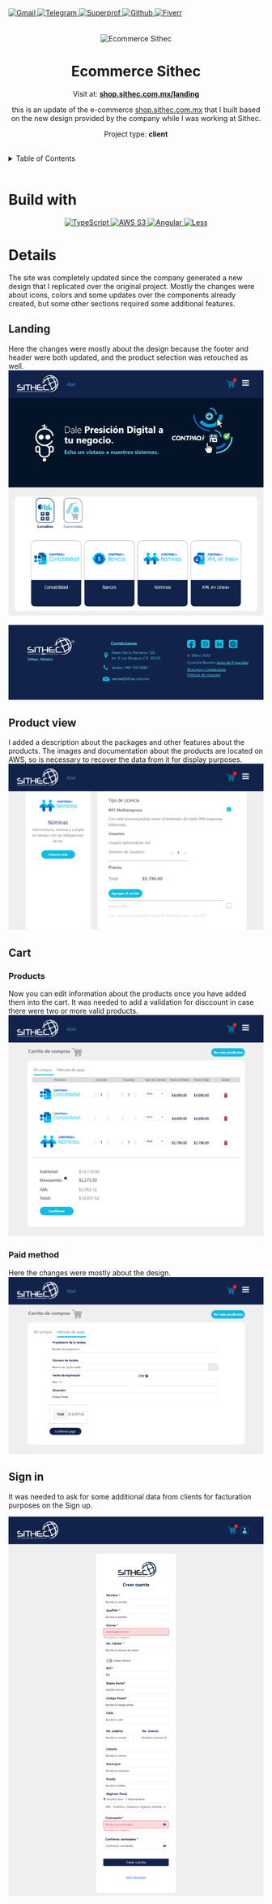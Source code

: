 <div><a href='mailto:abelsotovaldez@gmail.com' target='_blank'>
                <img src='https://img.shields.io/static/v1?style=for-the-badge&message=Gmail&color=EA4335&logo=Gmail&logoColor=FFFFFF&label=' alt='Gmail' height='30px'/>
            </a><a href='https://t.me/NielsBored' target='_blank'>
                <img src='https://img.shields.io/static/v1?style=for-the-badge&message=Telegram&color=26A5E4&logo=Telegram&logoColor=FFFFFF&label=' alt='Telegram' height='30px'/>
            </a><a href='https://www.superprof.mx/estudiante-ingenieria-sistemas-computacionales-clases-programacion-nivel-preparatoria-universitario.html' target='_blank'>
                <img src='https://img.shields.io/static/v1?style=for-the-badge&message=Superprof&color=ff6363&logo=Superprof&logoColor=ff6363&label=&fontColor=ff6363' alt='Superprof' height='30px'/>
            </a><a href='https://github.com/Niels-Bored' target='_blank'>
                <img src='https://img.shields.io/static/v1?style=for-the-badge&message=GitHub&color=181717&logo=GitHub&logoColor=FFFFFF&label=' alt='Github' height='30px'/>
            </a><a href='https://es.fiverr.com/abelsotovaldez?up_rollout=tr' target='_blank'>
                <img src='https://img.shields.io/static/v1?style=for-the-badge&message=Fiverr&color=222222&logo=Fiverr&logoColor=1DBF73&label=' alt='Fiverr' height='30px'/>
            </a></div><div align='center'><br><br><img src='https://shop.sithec.com.mx/assets/images/logoSithecBlanco.png' alt='Ecommerce Sithec' height='80px'/>

# Ecommerce Sithec

Visit at: **[shop.sithec.com.mx/landing](https://shop.sithec.com.mx/landing)**

this is an update of the e-commerce [shop.sithec.com.mx](https://shop.sithec.com.mx/landing) that I built based on the new design provided by the company while I was working at Sithec.

Project type: **client**

</div><br><details>
            <summary>Table of Contents</summary>
            <ol>
<li><a href='#buildwith'>Build With</a></li>
<li><a href='#media'>Media</a></li>
<li><a href='#details'>Details</a></li></ol>
        </details><br>

# Build with

<div align='center'><a href='https://www.typescriptlang.org/' target='_blank'> <img src='https://cdn.svgporn.com/logos/typescript-icon.svg' alt='TypeScript' title='TypeScript' height='50px'/> </a><a href='https://aws.amazon.com/es/s3/' target='_blank'> <img src='https://cdn.svgporn.com/logos/aws-s3.svg' alt='AWS S3' title='AWS S3' height='50px'/> </a><a href='https://angular.io/' target='_blank'> <img src='https://cdn.svgporn.com/logos/angular-icon.svg' alt='Angular' title='Angular' height='50px'/> </a><a href='https://lesscss.org/' target='_blank'> <img src='https://cdn.svgporn.com/logos/less.svg' alt='Less' title='Less' height='50px'/> </a></div>

# Details

The site was completely updated since the company generated a new design that I  replicated over the original project. 
Mostly the changes were about icons, colors and some updates over the components already created, but some other sections required some additional features.

## Landing
Here the changes were mostly about the design because the footer and header were both updated, and the product selection was retouched as well.
![Home](https://github.com/Niels-Bored/Ecommerce-Sithec/blob/master/Images/home.png?raw=true)

## Product view
I added a description about the packages and other features about the products. The images and documentation about the products are located on AWS, so is necessary to recover the data from it for display purposes.
![Product Information](https://github.com/Niels-Bored/Ecommerce-Sithec/blob/master/Images/Products.png?raw=true)

## Cart
### Products
Now you can edit information about the products once you have added them into the cart.
It was needed to add a validation for disccount in case there were two or more valid products.
![Products in Cart](https://github.com/Niels-Bored/Ecommerce-Sithec/blob/master/Images/cart.png?raw=true)
### Paid method
Here the changes were mostly about the design.
![Pay Method](https://github.com/Niels-Bored/Ecommerce-Sithec/blob/master/Images/paid-method.png?raw=true)

## Sign in
It was needed to ask for some additional data from clients for facturation purposes on the Sign up. 

![Sign in](https://github.com/Niels-Bored/Ecommerce-Sithec/blob/master/Images/Sign%20in.png?raw=true)

